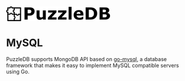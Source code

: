 ![](img/logo.png)

# MySQL

PuzzleDB supports MongoDB API based on [go-mysql](https://github.com/cybergarage/go-mysql), a database framework that makes it easy to implement MySQL compatible servers using Go.
